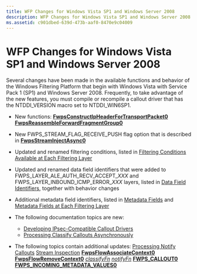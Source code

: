```yaml
---
title: WFP Changes for Windows Vista SP1 and Windows Server 2008
description: WFP Changes for Windows Vista SP1 and Windows Server 2008
ms.assetid: c901dbed-639d-473b-aaf0-8470e9c04009
---
```


# WFP Changes for Windows Vista SP1 and Windows Server 2008


Several changes have been made in the available functions and behavior of the Windows Filtering Platform that begin with Windows Vista with Service Pack 1 (SP1) and Windows Server 2008. Frequently, to take advantage of the new features, you must compile or recompile a callout driver that has the NTDDI\_VERSION macro set to NTDDI\_WIN6SP1.

-   New functions:
    [**FwpsConstructIpHeaderForTransportPacket0**](https://msdn.microsoft.com/library/windows/hardware/ff551154)
    [**FwpsReassembleForwardFragmentGroup0**](https://msdn.microsoft.com/library/windows/hardware/ff551205)
-   New FWPS\_STREAM\_FLAG\_RECEIVE\_PUSH flag option that is described in [**FwpsStreamInjectAsync0**](https://msdn.microsoft.com/library/windows/hardware/ff551213)

-   Updated and renamed filtering conditions, listed in [Filtering Conditions Available at Each Filtering Layer](https://msdn.microsoft.com/library/windows/hardware/ff549939)

-   Updated and renamed data field identifiers that were added to FWPS\_LAYER\_ALE\_AUTH\_RECV\_ACCEPT\_*XXX* and FWPS\_LAYER\_INBOUND\_ICMP\_ERROR\_*XXX* layers, listed in [Data Field Identifiers](https://msdn.microsoft.com/library/windows/hardware/ff546312), together with behavior changes

-   Additional metadata field identifiers, listed in [Metadata Fields](https://msdn.microsoft.com/library/windows/hardware/ff559174) and [Metadata Fields at Each Filtering Layer](https://msdn.microsoft.com/library/windows/hardware/ff559179)

-   The following documentation topics are new:
    -   [Developing IPsec-Compatible Callout Drivers](developing-ipsec-compatible-callout-drivers.md)
    -   [Processing Classify Callouts Asynchronously](processing-classify-callouts-asynchronously.md)
-   The following topics contain additional updates:
    [Processing Notify Callouts](processing-notify-callouts.md)
    [Stream Inspection](stream-inspection.md)
    [**FwpsFlowAssociateContext0**](https://msdn.microsoft.com/library/windows/hardware/ff551165)
    [**FwpsFlowRemoveContext0**](https://msdn.microsoft.com/library/windows/hardware/ff551169)
    [*classifyFn*](https://msdn.microsoft.com/library/windows/hardware/ff544890)
    [*notifyFn*](https://msdn.microsoft.com/library/windows/hardware/ff568803)
    [**FWPS\_CALLOUT0**](https://msdn.microsoft.com/library/windows/hardware/ff551224)
    [**FWPS\_INCOMING\_METADATA\_VALUES0**](https://msdn.microsoft.com/library/windows/hardware/ff552397)

 

 





